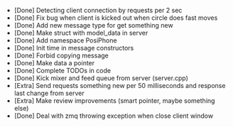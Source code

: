 * [Done] Detecting client connection by requests per 2 sec
* [Done] Fix bug when client is kicked out when circle does fast moves
* [Done] Add new message type for get something new
* [Done] Make struct with model_data in server
* [Done] Add namespace PosiPhone
* [Done] Init time in message constructors
* [Done] Forbid copying message
* [Done] Make data a pointer
* [Done] Complete TODOs in code
* [Done] Kick mixer and feed queue from server (server.cpp)
* [Extra] Send requests something new per 50 milliseconds and response last change from server
* [Extra] Make review improvements (smart pointer, maybe something else)
* [Done] Deal with zmq throwing exception when close client window
